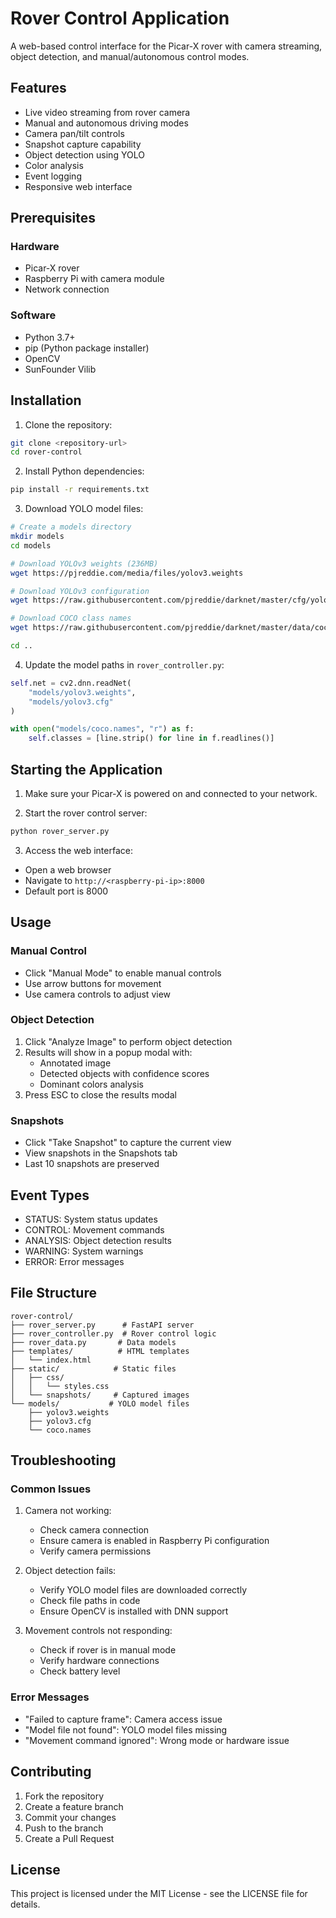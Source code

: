 # Rover Control Application

A web-based control interface for the Picar-X rover with camera streaming, object detection, and manual/autonomous control modes.

## Features

- Live video streaming from rover camera
- Manual and autonomous driving modes
- Camera pan/tilt controls
- Snapshot capture capability
- Object detection using YOLO
- Color analysis
- Event logging
- Responsive web interface

## Prerequisites

### Hardware
- Picar-X rover
- Raspberry Pi with camera module
- Network connection

### Software
- Python 3.7+
- pip (Python package installer)
- OpenCV
- SunFounder Vilib

## Installation

1. Clone the repository:
```bash
git clone <repository-url>
cd rover-control
```

2. Install Python dependencies:
```bash
pip install -r requirements.txt
```

3. Download YOLO model files:
```bash
# Create a models directory
mkdir models
cd models

# Download YOLOv3 weights (236MB)
wget https://pjreddie.com/media/files/yolov3.weights

# Download YOLOv3 configuration
wget https://raw.githubusercontent.com/pjreddie/darknet/master/cfg/yolov3.cfg

# Download COCO class names
wget https://raw.githubusercontent.com/pjreddie/darknet/master/data/coco.names

cd ..
```

4. Update the model paths in `rover_controller.py`:
```python
self.net = cv2.dnn.readNet(
    "models/yolov3.weights",
    "models/yolov3.cfg"
)

with open("models/coco.names", "r") as f:
    self.classes = [line.strip() for line in f.readlines()]
```

## Starting the Application

1. Make sure your Picar-X is powered on and connected to your network.

2. Start the rover control server:
```bash
python rover_server.py
```

3. Access the web interface:
- Open a web browser
- Navigate to `http://<raspberry-pi-ip>:8000`
- Default port is 8000

## Usage

### Manual Control
- Click "Manual Mode" to enable manual controls
- Use arrow buttons for movement
- Use camera controls to adjust view

### Object Detection
1. Click "Analyze Image" to perform object detection
2. Results will show in a popup modal with:
   - Annotated image
   - Detected objects with confidence scores
   - Dominant colors analysis
3. Press ESC to close the results modal

### Snapshots
- Click "Take Snapshot" to capture the current view
- View snapshots in the Snapshots tab
- Last 10 snapshots are preserved

## Event Types
- STATUS: System status updates
- CONTROL: Movement commands
- ANALYSIS: Object detection results
- WARNING: System warnings
- ERROR: Error messages

## File Structure
```
rover-control/
├── rover_server.py      # FastAPI server
├── rover_controller.py  # Rover control logic
├── rover_data.py       # Data models
├── templates/          # HTML templates
│   └── index.html
├── static/            # Static files
│   ├── css/
│   │   └── styles.css
│   └── snapshots/     # Captured images
└── models/           # YOLO model files
    ├── yolov3.weights
    ├── yolov3.cfg
    └── coco.names
```

## Troubleshooting

### Common Issues

1. Camera not working:
   - Check camera connection
   - Ensure camera is enabled in Raspberry Pi configuration
   - Verify camera permissions

2. Object detection fails:
   - Verify YOLO model files are downloaded correctly
   - Check file paths in code
   - Ensure OpenCV is installed with DNN support

3. Movement controls not responding:
   - Check if rover is in manual mode
   - Verify hardware connections
   - Check battery level

### Error Messages

- "Failed to capture frame": Camera access issue
- "Model file not found": YOLO model files missing
- "Movement command ignored": Wrong mode or hardware issue

## Contributing

1. Fork the repository
2. Create a feature branch
3. Commit your changes
4. Push to the branch
5. Create a Pull Request

## License

This project is licensed under the MIT License - see the LICENSE file for details.
